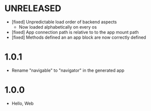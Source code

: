 # UNRELEASED

  * [fixed] Unpredictable load order of backend aspects
    * Now loaded alphabetically on every os
  * [fixed] App connection path is relative to to the app mount path
  * [fixed] Methods defined an an app block are now correctly defined

# 1.0.1

  * Rename "navigable" to "navigator" in the generated app

# 1.0.0

  * Hello, Web
